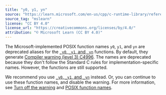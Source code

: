 ```yaml
---
title: "y0, y1, yn"
source: "https://learn.microsoft.com/en-us/cpp/c-runtime-library/reference/y0-y1-yn?view=msvc-170"
source_tag: "mslearn"
license: "CC BY 4.0"
license_url: "https://creativecommons.org/licenses/by/4.0/"
attribution: "© Microsoft Learn (CC BY 4.0)"
---
```

The Microsoft-implemented POSIX function names `y0`, `y1`, and `yn` are deprecated aliases for the [`_y0`, `_y1`, and `_yn`](https://learn.microsoft.com/en-us/cpp/c-runtime-library/reference/bessel-functions-j0-j1-jn-y0-y1-yn?view=msvc-170) functions. By default, they generate [Compiler warning (level 3) C4996](https://learn.microsoft.com/en-us/cpp/error-messages/compiler-warnings/compiler-warning-level-3-c4996?view=msvc-170). The names are deprecated because they don't follow the Standard C rules for implementation-specific names. However, the functions are still supported.

We recommend you use [`_y0`, `_y1`, and `_yn`](https://learn.microsoft.com/en-us/cpp/c-runtime-library/reference/bessel-functions-j0-j1-jn-y0-y1-yn?view=msvc-170) instead. Or, you can continue to use these function names, and disable the warning. For more information, see [Turn off the warning](https://learn.microsoft.com/en-us/cpp/error-messages/compiler-warnings/compiler-warning-level-3-c4996?view=msvc-170#turn-off-the-warning) and [POSIX function names](https://learn.microsoft.com/en-us/cpp/error-messages/compiler-warnings/compiler-warning-level-3-c4996?view=msvc-170#posix-function-names).